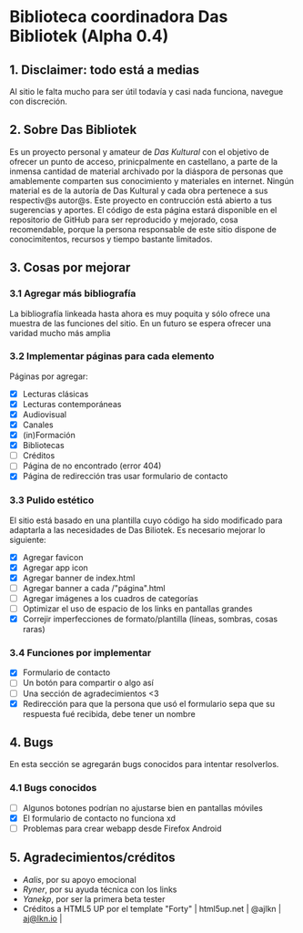 # Biblioteca coordinadora Das Bibliotek (Alpha 0.4)
## 1. Disclaimer: todo está a medias
Al sitio le falta mucho para ser útil todavía y casi nada funciona, navegue con discreción.

## 2. Sobre Das Bibliotek
Es un proyecto personal y amateur de <i>Das Kultural</i> con el objetivo de ofrecer un punto de acceso, prinicpalmente en castellano, a parte de la inmensa cantidad de material archivado por la diáspora de personas que amablemente comparten sus conocimiento y materiales en internet. Ningún material es de la autoría de Das Kultural y cada obra pertenece a sus respectiv@s autor@s.
Este proyecto en contrucción está abierto a tus sugerencias y aportes. El código de esta página estará disponible en el repositorio de GitHub para ser reproducido y mejorado, cosa recomendable, porque la persona responsable de este sitio dispone de conocimitentos, recursos y tiempo bastante limitados.

## 3. Cosas por mejorar
### 3.1 Agregar más bibliografía
La bibliografía linkeada hasta ahora es muy poquita y sólo ofrece una muestra de las funciones del sitio. En un futuro se espera ofrecer una varidad mucho más amplia

### 3.2 Implementar páginas para cada elemento
Páginas por agregar:
- [x] Lecturas clásicas
- [x] Lecturas contemporáneas
- [x] Audiovisual
- [x] Canales
- [x] (in)Formación
- [x] Bibliotecas
- [ ] Créditos
- [ ] Página de no encontrado (error 404)
- [x] Página de redirección tras usar formulario de contacto

### 3.3 Pulido estético
El sitio está basado en una plantilla cuyo código ha sido modificado para adaptarla a las necesidades de Das Biliotek. Es necesario mejorar lo siguiente:
- [X] Agregar favicon
- [X] Agregar app icon
- [x] Agregar banner de index.html
- [ ] Agregar banner a cada /"página".html
- [ ] Agregar imágenes a los cuadros de categorías
- [ ] Optimizar el uso de espacio de los links en pantallas grandes
- [x] Correjir imperfecciones de formato/plantilla (líneas, sombras, cosas raras)

### 3.4 Funciones por implementar
- [X] Formulario de contacto
- [ ] Un botón para compartir o algo así
- [ ] Una sección de agradecimientos <3
- [X] Redirección para que la persona que usó el formulario sepa que su respuesta fué recibida, debe tener un nombre

## 4. Bugs
En esta sección se agregarán bugs conocidos para intentar resolverlos.

### 4.1 Bugs conocidos
- [ ] Algunos botones podrían no ajustarse bien en pantallas móviles 
- [x] El formulario de contacto no funciona xd
- [ ] Problemas para crear webapp desde Firefox Android

## 5. Agradecimientos/créditos 

- _Aalis_, por su apoyo emocional
- _Ryner_, por su ayuda técnica con los links
- _Yanekp_, por ser la primera beta tester
- Créditos a HTML5 UP por el template "Forty" | html5up.net | @ajlkn | aj@lkn.io |
